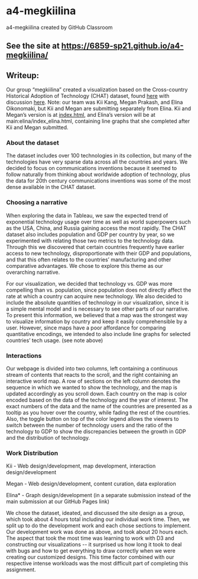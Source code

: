 # a4-megkiilina
a4-megkiilina created by GitHub Classroom
## See the site at https://6859-sp21.github.io/a4-megkiilina/

## Writeup:
Our group “megkiilina” created a visualization based on the Cross-country Historical Adoption of Technology (CHAT) dataset, found [here](https://github.com/datasets/historical-adoption-of-technology) with discussion [here](https://www.nber.org/system/files/working_papers/w15319/w15319.pdf).
Note: our team was Kii Kang, Megan Prakash, and Elina Oikonomaki, but Kii and Megan are submitting separately from Elina. Kii and Megan’s version is at [index.html](https://6859-sp21.github.io/a4-megkiilina/), and Elina’s version will be at main:elina/index_elina.html, containing line graphs that she completed after Kii and Megan submitted.

### About the dataset
The dataset includes over 100 technologies in its collection, but many of the technologies have very sparse data across all the countries and years. We decided to focus on communications inventions because it seemed to follow naturally from thinking about worldwide adoption of technology, plus the data for 20th century communications inventions was some of the most dense available in the CHAT dataset.

### Choosing a narrative
When exploring the data in Tableau, we saw the expected trend of exponential technology usage over time as well as world superpowers such as the USA, China, and Russia gaining access the most rapidly. The CHAT dataset also includes population and GDP per country by year, so we experimented with relating those two metrics to the technology data. Through this we discovered that certain countries frequently have earlier access to new technology, disproportionate with their GDP and populations, and that this often relates to the countries’ manufacturing and other comparative advantages. We chose to explore this theme as our overarching narrative.

For our visualization, we decided that technology vs. GDP was more compelling than vs. population, since population does not directly affect the rate at which a country can acquire new technology. We also decided to include the absolute quantities of technology in our visualization, since it is a simple mental model and is necessary to see other parts of our narrative. To present this information, we believed that a map was the strongest way to visualize information by country and keep it easily comprehensible by a user. However, since maps have a poor affordance for comparing quantitative encodings, we intended to also include line graphs for selected countries’ tech usage. (see note above)

### Interactions
Our webpage is divided into two columns, left containing a continuous stream of contents that reacts to the scroll, and the right containing an interactive world map. A row of sections on the left column denotes the sequence in which we wanted to show the technology, and the map is updated accordingly as you scroll down. Each country on the map is color encoded based on the data of the technology and the year of interest. The exact numbers of the data and the name of the countries are presented as a tooltip as you hover over the country, while fading the rest of the countries. Also, the toggle button on top of the color legend allows the viewers to switch between the number of technology users and the ratio of the technology to GDP to show the discrepancies between the growth in GDP and the distribution of technology.

### Work Distribution
Kii - Web design/development, map development, interaction design/development

Megan - Web design/development, content curation, data exploration

Elina* - Graph design/development (in a separate submission instead of the main submission at our GitHub Pages link)

We chose the dataset, ideated, and discussed the site design as a group, which took about 4 hours total including our individual work time. Then, we split up to do the development work and each chose sections to implement. Our development work was done as above, and took about 20 hours each. The aspect that took the most time was learning to work with D3 and constructing our visualizations -- it surprised us how long it took to deal with bugs and how to get everything to draw correctly when we were creating our customized designs. This time factor combined with our respective intense workloads was the most difficult part of completing this assignment.
